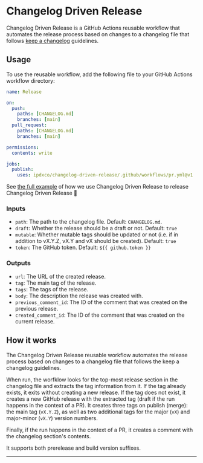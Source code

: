 # Changelog Driven Release

Changelog Driven Release is a GitHub Actions reusable workflow that automates the release process based on changes to a changelog file that follows [keep a changelog](https://keepachangelog.com/en/1.0.0/) guidelines.

## Usage

To use the reusable workflow, add the following file to your GitHub Actions workflow directory:

```yml
name: Release

on:
  push:
    paths: [CHANGELOG.md]
    branches: [main]
  pull_request:
    paths: [CHANGELOG.md]
    branches: [main]

permissions:
  contents: write

jobs:
  publish:
    uses: ipdxco/changelog-driven-release/.github/workflows/pr.yml@v1
```

See [the full example](./.github/workflows/release.yml) of how we use Changelog Driven Release to release Changelog Driven Release 🔁

### Inputs

* `path`: The path to the changelog file. Default: `CHANGELOG.md`.
* `draft`: Whether the release should be a draft or not. Default: `true`
* `mutable`: Whether mutable tags should be updated or not (i.e. if in addition to vX.Y.Z, vX.Y and vX should be created). Default: `true`
* `token`: The GitHub token. Default: `${{ github.token }}`

### Outputs

* `url`: The URL of the created release.
* `tag`: The main tag of the release.
* `tags`: The tags of the release.
* `body`: The description the release was created with.
* `previous_comment_id`: The ID of the comment that was created on the previous release.
* `created_comment_id`: The ID of the comment that was created on the current release.

## How it works

The Changelog Driven Release reusable workflow automates the release process based on changes to a changelog file that follows the keep a changelog guidelines.

When run, the worfklow looks for the top-most release section in the changelog file and extracts the tag information from it. If the tag already exists, it exits without creating a new release. If the tag does not exist, it creates a new GitHub release with the extracted tag (draft if the run happens in the context of a PR). It creates three tags on publish (merge): the main tag (`vX.Y.Z`), as well as two additional tags for the major (`vX`) and major-minor (`vX.Y`) version numbers.

Finally, if the run happens in the context of a PR, it creates a comment with the changelog section's contents.

It supports both prerelease and build version suffixes.

---
